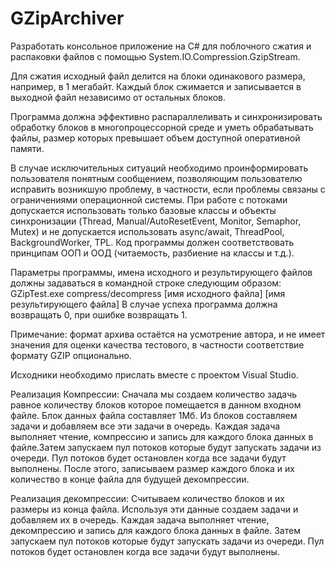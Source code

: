 # GZipArchiver
Разработать консольное приложение на C# для поблочного сжатия и распаковки файлов с помощью System.IO.Compression.GzipStream.

Для сжатия исходный файл делится на блоки одинакового размера, например, в 1 мегабайт. Каждый блок сжимается и записывается в выходной файл независимо от остальных блоков.

Программа должна эффективно распараллеливать и синхронизировать обработку блоков в многопроцессорной среде и уметь обрабатывать файлы, размер которых превышает объем доступной оперативной памяти. 

В случае исключительных ситуаций необходимо проинформировать пользователя понятным сообщением, позволяющим пользователю исправить возникшую проблему, в частности, если проблемы связаны с ограничениями операционной системы.
При работе с потоками допускается использовать только базовые классы и объекты синхронизации (Thread, Manual/AutoResetEvent, Monitor, Semaphor, Mutex) и не допускается использовать async/await, ThreadPool, BackgroundWorker, TPL.
Код программы должен соответствовать принципам ООП и ООД (читаемость, разбиение на классы и т.д.). 

Параметры программы, имена исходного и результирующего файлов должны задаваться в командной строке следующим образом:
GZipTest.exe compress/decompress [имя исходного файла] [имя результирующего файла]
В случае успеха программа должна возвращать 0, при ошибке возвращать 1.

Примечание: формат архива остаётся на усмотрение автора, и не имеет значения для оценки качества тестового, в частности соответствие формату GZIP опционально.

Исходники необходимо прислать вместе с проектом Visual Studio.


Реализация Компрессии:
Сначала мы создаем количество задачь равное количеству блоков которое помещается в данном входном файле. Блок данных файла составляет 1Мб.
Из блоков составляем задачи и добавляем все эти задачи в очередь.
Каждая задача выполняет чтение, компрессию и запись для каждого блока данных в файле.Затем запускаем пул потоков которые будут запускать 
задачи из очереди. Пул потоков будет остановлен когда все задачи будут выполнены. После этого, записываем размер каждого блока и их
количество в конце файла для будущей декомпрессии.

Реализация декомпрессии:
Считываем количество блоков и их размеры из конца файла. Используя эти данные создаем задачи и добавляем их в очередь.
Каждая задача выполняет чтение, декомпрессию и запись для каждого блока данных в файле.
Затем запускаем пул потоков которые будут запускать 
задачи из очереди. Пул потоков будет остановлен когда все задачи будут выполнены. 
